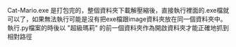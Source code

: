 Cat-Mario.exe 是打包完的，整個資料夾下載解壓縮後，直接執行裡面的.exe檔就可以了，如果無法執行可能是沒有把exe檔跟image資料夾放在同一個資料夾中。
執行.py檔案的時後以 "超級瑪莉" 的前一個資料夾作為開啟資料夾才能正確地抓到相對路徑

